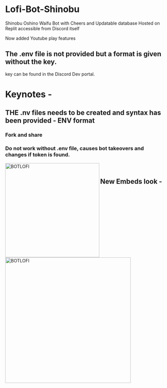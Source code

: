 # Lofi-Bot-Shinobu
Shinobu Oshino Waifu Bot with Cheers and Updatable database Hosted on Replit accessible from Discord itself
<br/>

Now added Youtube play features
## The .env file is not provided but a format is given without the key.
key can be found in the Discord Dev portal.
# Keynotes -
## THE .nv files needs to be created and syntax has been provided - ENV format
### Fork and share 
### Do not work without .env file, causes bot takeovers and changes if token is found.
<img align="left" alt="BOTLOFI" width="300px" src="https://pa1.narvii.com/6279/1ba8fea88f288bf0cb7c7ac83b68f9fdab6df250_hq.gif"/>

<br/>

## New Embeds look -
<img align="left" alt="BOTLOFI" width="400px" src="https://user-images.githubusercontent.com/72495317/117660020-45527f80-b1ba-11eb-8cf2-afb98d46b509.PNG"/>
